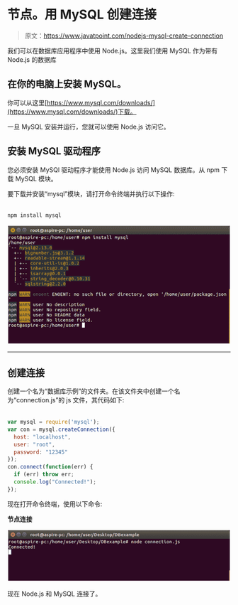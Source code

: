 # 节点。用 MySQL 创建连接

> 原文：<https://www.javatpoint.com/nodejs-mysql-create-connection>

我们可以在数据库应用程序中使用 Node.js。这里我们使用 MySQL 作为带有 Node.js 的数据库

## 在你的电脑上安装 MySQL。

你可以从这里[https://www.mysql.com/downloads/](https://www.mysql.com/downloads/)下载。

一旦 MySQL 安装并运行，您就可以使用 Node.js 访问它。

## 安装 MySQL 驱动程序

您必须安装 MySQl 驱动程序才能使用 Node.js 访问 MySQL 数据库。从 npm 下载 MySQL 模块。

要下载并安装“mysql”模块，请打开命令终端并执行以下操作:

```js

npm install mysql

```

![Create connection with mysql 1](img/67230eda99bbe443c56268c64b42f2ae.png)

* * *

## 创建连接

创建一个名为“数据库示例”的文件夹。在该文件夹中创建一个名为“connection.js”的 js 文件，其代码如下:

```js

var mysql = require('mysql');
var con = mysql.createConnection({
  host: "localhost",
  user: "root",
  password: "12345"
});
con.connect(function(err) {
  if (err) throw err;
  console.log("Connected!");
});

```

现在打开命令终端，使用以下命令:

**节点连接**

![Create connection with mysql 2](img/079d8b19989df09029a80ebd0680f44b.png)

现在 Node.js 和 MySQL 连接了。